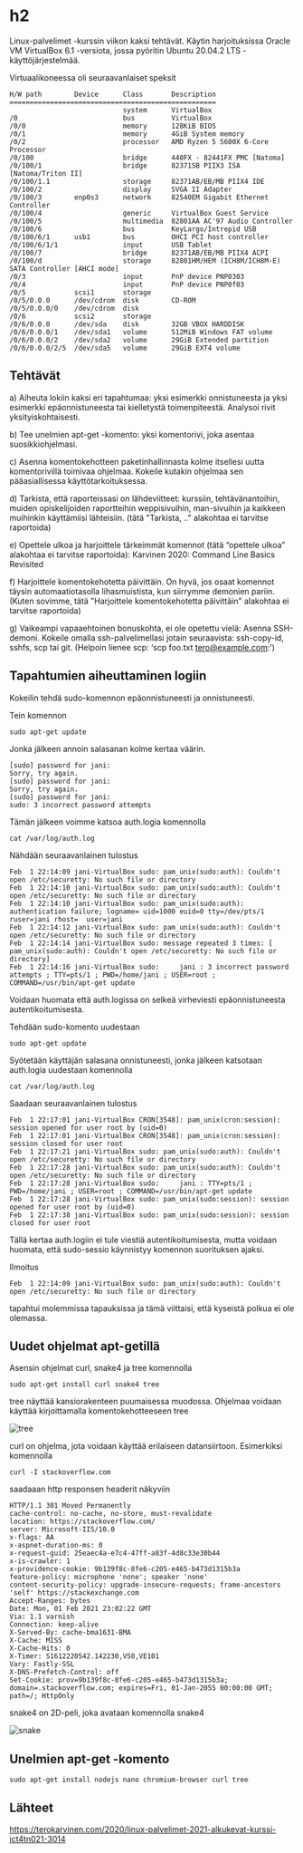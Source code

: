 # h2

Linux-palvelimet -kurssin viikon kaksi tehtävät. Käytin harjoituksissa Oracle VM VirtualBox 6.1 -versiota, jossa pyöritin Ubuntu 20.04.2 LTS -käyttöjärjestelmää.

Virtuaalikoneessa oli seuraavanlaiset speksit

```
H/W path        Device      Class       Description
===================================================
                            system      VirtualBox
/0                          bus         VirtualBox
/0/0                        memory      128KiB BIOS
/0/1                        memory      4GiB System memory
/0/2                        processor   AMD Ryzen 5 5600X 6-Core Processor
/0/100                      bridge      440FX - 82441FX PMC [Natoma]
/0/100/1                    bridge      82371SB PIIX3 ISA [Natoma/Triton II]
/0/100/1.1                  storage     82371AB/EB/MB PIIX4 IDE
/0/100/2                    display     SVGA II Adapter
/0/100/3        enp0s3      network     82540EM Gigabit Ethernet Controller
/0/100/4                    generic     VirtualBox Guest Service
/0/100/5                    multimedia  82801AA AC'97 Audio Controller
/0/100/6                    bus         KeyLargo/Intrepid USB
/0/100/6/1      usb1        bus         OHCI PCI host controller
/0/100/6/1/1                input       USB Tablet
/0/100/7                    bridge      82371AB/EB/MB PIIX4 ACPI
/0/100/d                    storage     82801HM/HEM (ICH8M/ICH8M-E) SATA Controller [AHCI mode]
/0/3                        input       PnP device PNP0303
/0/4                        input       PnP device PNP0f03
/0/5            scsi1       storage
/0/5/0.0.0      /dev/cdrom  disk        CD-ROM
/0/5/0.0.0/0    /dev/cdrom  disk
/0/6            scsi2       storage
/0/6/0.0.0      /dev/sda    disk        32GB VBOX HARDDISK
/0/6/0.0.0/1    /dev/sda1   volume      512MiB Windows FAT volume
/0/6/0.0.0/2    /dev/sda2   volume      29GiB Extended partition
/0/6/0.0.0/2/5  /dev/sda5   volume      29GiB EXT4 volume

```

## Tehtävät

a) Aiheuta lokiin kaksi eri tapahtumaa: yksi esimerkki onnistuneesta ja yksi esimerkki epäonnistuneesta tai kielletystä toimenpiteestä. Analysoi rivit yksityiskohtaisesti.

b) Tee unelmien apt-get -komento: yksi komentorivi, joka asentaa suosikkiohjelmasi.

c) Asenna komentokehotteen paketinhallinnasta kolme itsellesi uutta komentorivillä toimivaa ohjelmaa. Kokeile kutakin ohjelmaa sen pääasiallisessa käyttötarkoituksessa.

d) Tarkista, että raporteissasi on lähdeviitteet: kurssiin, tehtävänantoihin, muiden opiskelijoiden raportteihin weppisivuihin, man-sivuihin ja kaikkeen muihinkin käyttämiisi lähteisiin. (tätä "Tarkista, .." alakohtaa ei tarvitse raportoida)

e) Opettele ulkoa ja harjoittele tärkeimmät komennot (tätä “opettele ulkoa” alakohtaa ei tarvitse raportoida):
Karvinen 2020: Command Line Basics Revisited

f) Harjoittele komentokehotetta päivittäin. On hyvä, jos osaat komennot täysin automaatiotasolla lihasmuistista, kun siirrymme demonien pariin. (Kuten sovimme, tätä "Harjoittele komentokehotetta päivittäin" alakohtaa ei tarvitse raportoida)

g) Vaikeampi vapaaehtoinen bonuskohta, ei ole opetettu vielä: Asenna SSH-demoni. Kokeile omalla ssh-palvelimellasi jotain seuraavista: ssh-copy-id, sshfs, scp tai git. (Helpoin lienee scp: ‘scp foo.txt tero@example.com:’)

## Tapahtumien aiheuttaminen logiin

Kokeilin tehdä sudo-komennon epäonnistuneesti ja onnistuneesti.

Tein komennon

```
sudo apt-get update
```

Jonka jälkeen annoin salasanan kolme kertaa väärin.

```
[sudo] password for jani:
Sorry, try again.
[sudo] password for jani:
Sorry, try again.
[sudo] password for jani:
sudo: 3 incorrect password attempts
```

Tämän jälkeen voimme katsoa auth.logia komennolla

```
cat /var/log/auth.log
```

Nähdään seuraavanlainen tulostus

```
Feb  1 22:14:09 jani-VirtualBox sudo: pam_unix(sudo:auth): Couldn't open /etc/securetty: No such file or directory
Feb  1 22:14:10 jani-VirtualBox sudo: pam_unix(sudo:auth): Couldn't open /etc/securetty: No such file or directory
Feb  1 22:14:10 jani-VirtualBox sudo: pam_unix(sudo:auth): authentication failure; logname= uid=1000 euid=0 tty=/dev/pts/1 ruser=jani rhost=  user=jani
Feb  1 22:14:12 jani-VirtualBox sudo: pam_unix(sudo:auth): Couldn't open /etc/securetty: No such file or directory
Feb  1 22:14:14 jani-VirtualBox sudo: message repeated 3 times: [ pam_unix(sudo:auth): Couldn't open /etc/securetty: No such file or directory]
Feb  1 22:14:16 jani-VirtualBox sudo:     jani : 3 incorrect password attempts ; TTY=pts/1 ; PWD=/home/jani ; USER=root ; COMMAND=/usr/bin/apt-get update
```

Voidaan huomata että auth.logissa on selkeä virheviesti epäonnistuneesta autentikoitumisesta.

Tehdään sudo-komento uudestaan

```
sudo apt-get update
```

Syötetään käyttäjän salasana onnistuneesti, jonka jälkeen katsotaan auth.logia uudestaan komennolla

```
cat /var/log/auth.log
```

Saadaan seuraavanlainen tulostus

```
Feb  1 22:17:01 jani-VirtualBox CRON[3548]: pam_unix(cron:session): session opened for user root by (uid=0)
Feb  1 22:17:01 jani-VirtualBox CRON[3548]: pam_unix(cron:session): session closed for user root
Feb  1 22:17:21 jani-VirtualBox sudo: pam_unix(sudo:auth): Couldn't open /etc/securetty: No such file or directory
Feb  1 22:17:28 jani-VirtualBox sudo: pam_unix(sudo:auth): Couldn't open /etc/securetty: No such file or directory
Feb  1 22:17:28 jani-VirtualBox sudo:     jani : TTY=pts/1 ; PWD=/home/jani ; USER=root ; COMMAND=/usr/bin/apt-get update
Feb  1 22:17:28 jani-VirtualBox sudo: pam_unix(sudo:session): session opened for user root by (uid=0)
Feb  1 22:17:38 jani-VirtualBox sudo: pam_unix(sudo:session): session closed for user root
```

Tällä kertaa auth.logiin ei tule viestiä autentikoitumisesta, mutta voidaan huomata, että sudo-sessio käynnistyy komennon suorituksen ajaksi.

Ilmoitus

```
Feb  1 22:14:09 jani-VirtualBox sudo: pam_unix(sudo:auth): Couldn't open /etc/securetty: No such file or directory
```

tapahtui molemmissa tapauksissa ja tämä viittaisi, että kyseistä polkua ei ole olemassa.

## Uudet ohjelmat apt-getillä

Asensin ohjelmat curl, snake4 ja tree komennolla

```
sudo apt-get install curl snake4 tree
```

tree näyttää kansiorakenteen puumaisessa muodossa. Ohjelmaa voidaan käyttää kirjoittamalla komentokehotteeseen tree

![tree](/images/h2/tree.png)

curl on ohjelma, jota voidaan käyttää erilaiseen datansiirtoon. Esimerkiksi komennolla

```
curl -I stackoverflow.com
```

saadaaan http responsen headerit näkyviin

```
HTTP/1.1 301 Moved Permanently
cache-control: no-cache, no-store, must-revalidate
location: https://stackoverflow.com/
server: Microsoft-IIS/10.0
x-flags: AA
x-aspnet-duration-ms: 0
x-request-guid: 25eaec4a-e7c4-47ff-a83f-4d8c33e30b44
x-is-crawler: 1
x-providence-cookie: 9b139f8c-8fe6-c205-e465-b473d1315b3a
feature-policy: microphone 'none'; speaker 'none'
content-security-policy: upgrade-insecure-requests; frame-ancestors 'self' https://stackexchange.com
Accept-Ranges: bytes
Date: Mon, 01 Feb 2021 23:02:22 GMT
Via: 1.1 varnish
Connection: keep-alive
X-Served-By: cache-bma1631-BMA
X-Cache: MISS
X-Cache-Hits: 0
X-Timer: S1612220542.142230,VS0,VE101
Vary: Fastly-SSL
X-DNS-Prefetch-Control: off
Set-Cookie: prov=9b139f8c-8fe6-c205-e465-b473d1315b3a; domain=.stackoverflow.com; expires=Fri, 01-Jan-2055 00:00:00 GMT; path=/; HttpOnly
```

snake4 on 2D-peli, joka avataan komennolla snake4

![snake](/images/h2/snake.png)

## Unelmien apt-get -komento

```
sudo apt-get install nodejs nano chromium-browser curl tree
```

## Lähteet

https://terokarvinen.com/2020/linux-palvelimet-2021-alkukevat-kurssi-ict4tn021-3014
